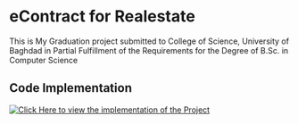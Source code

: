# eContract for Realestate
This is My Graduation project submitted to College of Science, University of Baghdad in Partial Fulfillment of the Requirements for the Degree of B.Sc. in Computer Science

## Code Implementation
[![Click Here to view the implementation of the Project](https://c.top4top.io/p_2728toiqu1.png)](http://www.youtube.com/watch?v=YOUTUBE_VIDEO_ID_HERE)

